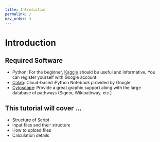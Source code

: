 ```yaml
---
title: Introduction
permalink: /
nav_order: 1
---
```


# Introduction
## Required Software
- Python: For the beginner, [Kaggle](https://www.kaggle.com/) should be useful and informative. You can register yourself with Google account.
- [Colab](https://colab.research.google.com/notebooks/intro.ipynb): Cloud-based iPython Notebook provided by Google
- [Cytoscape](https://cytoscape.org/): Provide a great graphic support along with the large database of pathways (Signor, Wikipathway, etc.) 

## This tutorial will cover ... 
- Structure of Script 
- Input files and their structure 
- How to upload files
- Calculation details